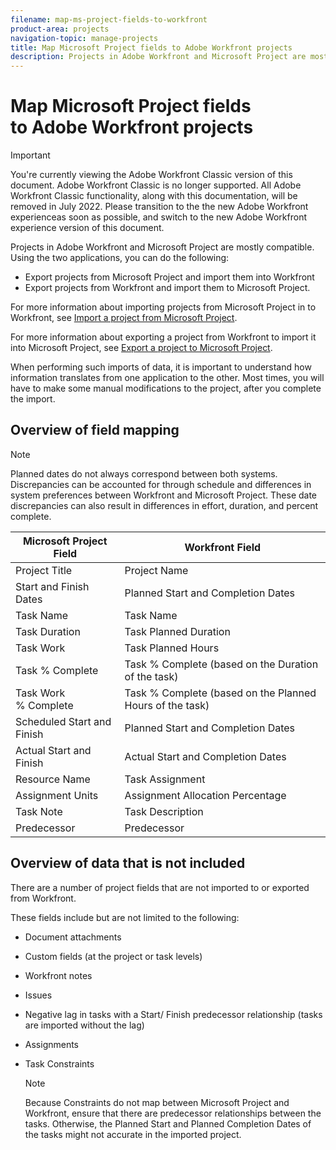 ```yaml
---
filename: map-ms-project-fields-to-workfront
product-area: projects
navigation-topic: manage-projects
title: Map Microsoft Project fields to Adobe Workfront projects
description: Projects in Adobe Workfront and Microsoft Project are mostly compatible. Using the two applications, you can do the following - EDIT ME.
---
```


# Map Microsoft Project fields to&nbsp;Adobe Workfront projects

>[!IMPORTANT]
>
>You're currently viewing the Adobe Workfront Classic version of this document. Adobe Workfront Classic is no longer supported. All Adobe Workfront Classic functionality, along with this documentation, will be removed in July 2022. Please transition to the the new Adobe Workfront experienceas soon as possible, and switch to the new Adobe Workfront experience version of this document.

Projects in Adobe Workfront and Microsoft Project are mostly compatible. Using the two applications, you can do the following:

* Export projects from Microsoft Project and import them into Workfront
* Export projects from Workfront and import them to Microsoft Project.&nbsp;

For more information about importing projects from Microsoft Project in to Workfront, see [Import a project from Microsoft Project](../../../manage-work/projects/create-projects/import-project-from-ms-project.md).

For more information about exporting a project from Workfront to import it into Microsoft Project, see [Export a project to Microsoft Project](../../../manage-work/projects/manage-projects/export-project-to-ms-project.md).

When performing such imports of data, it is important to understand how information translates from one application to the other. Most times, you will have to make some manual modifications to the project, after you complete the import.&nbsp;

## Overview of field&nbsp;mapping

>[!NOTE]
>
>Planned dates do not always correspond&nbsp;between both systems. Discrepancies can be accounted for through schedule and differences in system preferences between Workfront and Microsoft Project. These date discrepancies can&nbsp;also result in differences in effort, duration, and percent complete.

| **Microsoft Project Field** |**Workfront Field** |
|---|---|
| Project Title |Project Name |
| Start and Finish Dates |Planned Start and Completion Dates |
| Task Name |Task Name |
| Task Duration |Task Planned Duration |
| Task Work | Task Planned Hours  |
| Task %&nbsp;Complete |Task % Complete (based on the Duration of the task) |
| Task&nbsp;Work %&nbsp;Complete |Task % Complete (based on the Planned Hours of the task) |
| Scheduled Start and Finish  |Planned Start and Completion Dates |
| Actual&nbsp;Start and Finish |Actual&nbsp;Start&nbsp;and Completion Dates |
| Resource Name |Task Assignment |
| Assignment Units |Assignment Allocation Percentage |
| Task Note |Task Description |
| Predecessor |Predecessor |

## Overview of data that is not included

There are a number of project fields that are&nbsp;not imported to or exported from Workfront.

These fields include but are not limited to the following:

* Document attachments
* Custom fields (at the project or task levels)
* Workfront notes
* Issues
* Negative lag in tasks with a Start/ Finish predecessor relationship (tasks are imported without the lag)
* Assignments
* Task Constraints

  >[!NOTE]
  >
  >Because Constraints do not map between Microsoft Project and Workfront, ensure that there are predecessor relationships between the tasks. Otherwise, the Planned Start and Planned Completion Dates of the tasks might not accurate in the imported project.&nbsp;

